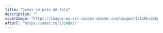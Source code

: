 ```yaml
---
title: "Gomas de pelo de tela"
description: ""
coverImage: "https://images-eu.ssl-images-amazon.com/images/I/51RbcBcKgdL._AC_US218_.jpg"
afiUrl: "https://amzn.to/2J2mQV2"
---
```

